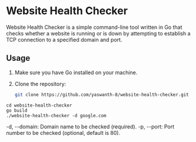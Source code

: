 # Website Health Checker

Website Health Checker is a simple command-line tool written in Go that checks whether a website is running or is down by attempting to establish a TCP connection to a specified domain and port.

## Usage

1. Make sure you have Go installed on your machine.

2. Clone the repository:
   ```sh
   git clone https://github.com/yaswanth-8/website-health-checker.git

```
cd website-health-checker
go build
./website-health-checker -d google.com
```

-d, --domain: Domain name to be checked (required).
-p, --port: Port number to be checked (optional, default is 80).
